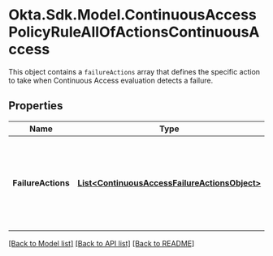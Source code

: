 # Okta.Sdk.Model.ContinuousAccessPolicyRuleAllOfActionsContinuousAccess
This object contains a `failureActions` array that defines the specific action to take when Continuous Access evaluation detects a failure.

## Properties

Name | Type | Description | Notes
------------ | ------------- | ------------- | -------------
**FailureActions** | [**List&lt;ContinuousAccessFailureActionsObject&gt;**](ContinuousAccessFailureActionsObject.md) | An array of objects that define the action. It can be empty or contain two &#x60;action&#x60; value pairs. | [optional] 

[[Back to Model list]](../README.md#documentation-for-models) [[Back to API list]](../README.md#documentation-for-api-endpoints) [[Back to README]](../README.md)

